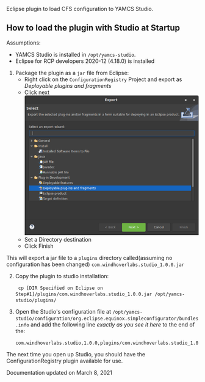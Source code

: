 Eclipse plugin to load CFS configuration to YAMCS Studio.

## How to load the plugin with Studio at Startup

Assumptions:  
- YAMCS Studio is installed in `/opt/yamcs-studio`.
- Eclipse for RCP developers 2020-12 (4.18.0) is installed

1. Package the plugin as a `jar` file from Eclipse:
    - Right click on the `ConfigurationRegistry` Project and export as _Deployable plugins and fragments_
    - Click next
      ![eclipse](images/export-as-plugin.png  "export")
    - Set a Directory destination
    - Click Finish
    
    
  This will export a jar file to a `plugins` directory called(assuming no configuration has been changed) `com.windhoverlabs.studio_1.0.0.jar`  

2. Copy the plugin to studio installation:
    ```
     cp [DIR Specified on Eclipse on Step#1]/plugins/com.windhoverlabs.studio_1.0.0.jar /opt/yamcs-studio/plugins/
   ```

3. Open the Studio's configuration file at `/opt/yamcs-studio/configuration/org.eclipse.equinox.simpleconfigurator/bundles.info` and add the following line _exactly as you see it here_ to the end of the:
    ```
   com.windhoverlabs.studio,1.0.0,plugins/com.windhoverlabs.studio_1.0.0.jar,4,false
   ```

The next time you open up Studio, you should have the ConfigurationRegistry plugin available for use.

Documentation updated  on March 8, 2021